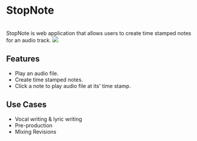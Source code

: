 <h1>StopNote</h1>
<br>
StopNote is web application that allows users to create time stamped notes for an audio track.
<img src="https://media.giphy.com/media/4No2qHJv7yX704IBxq/giphy.gif">
<br>

<h2>Features</h2>

* Play an audio file.
* Create time stamped notes.
* Click a note to play audio file at its' time stamp.

<h2>Use Cases</h2>

* Vocal writing & lyric writing
* Pre-production
* Mixing Revisions
